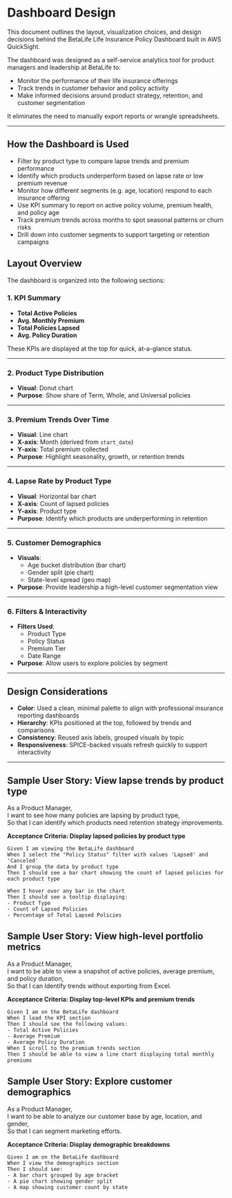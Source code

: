 # Dashboard Design

This document outlines the layout, visualization choices, and design decisions behind the BetaLife Life Insurance Policy Dashboard built in AWS QuickSight.

The dashboard was designed as a self-service analytics tool for product managers and leadership at BetaLife to:

- Monitor the performance of their life insurance offerings
- Track trends in customer behavior and policy activity
- Make informed decisions around product strategy, retention, and customer segmentation

It eliminates the need to manually export reports or wrangle spreadsheets.

---

## How the Dashboard is Used

- Filter by product type to compare lapse trends and premium performance
- Identify which products underperform based on lapse rate or low premium revenue
- Monitor how different segments (e.g. age, location) respond to each insurance offering
- Use KPI summary to report on active policy volume, premium health, and policy age
- Track premium trends across months to spot seasonal patterns or churn risks
- Drill down into customer segments to support targeting or retention campaigns

## Layout Overview

The dashboard is organized into the following sections:

### 1. **KPI Summary**
- **Total Active Policies**
- **Avg. Monthly Premium**
- **Total Policies Lapsed**
- **Avg. Policy Duration**

These KPIs are displayed at the top for quick, at-a-glance status.

---

### 2. **Product Type Distribution**
- **Visual**: Donut chart
- **Purpose**: Show share of Term, Whole, and Universal policies

---

### 3. **Premium Trends Over Time**
- **Visual**: Line chart
- **X-axis**: Month (derived from `start_date`)
- **Y-axis**: Total premium collected
- **Purpose**: Highlight seasonality, growth, or retention trends

---

### 4. **Lapse Rate by Product Type**
- **Visual**: Horizontal bar chart
- **X-axis**: Count of lapsed policies
- **Y-axis**: Product type
- **Purpose**: Identify which products are underperforming in retention

---

### 5. **Customer Demographics**
- **Visuals**:
  - Age bucket distribution (bar chart)
  - Gender split (pie chart)
  - State-level spread (geo map)
- **Purpose**: Provide leadership a high-level customer segmentation view

---

### 6. **Filters & Interactivity**
- **Filters Used**:
  - Product Type
  - Policy Status
  - Premium Tier
  - Date Range
- **Purpose**: Allow users to explore policies by segment

---

## Design Considerations

- **Color**: Used a clean, minimal palette to align with professional insurance reporting dashboards
- **Hierarchy**: KPIs positioned at the top, followed by trends and comparisons
- **Consistency**: Reused axis labels, grouped visuals by topic
- **Responsiveness**: SPICE-backed visuals refresh quickly to support interactivity

---

## Sample User Story: View lapse trends by product type

As a Product Manager,  
I want to see how many policies are lapsing by product type,  
So that I can identify which products need retention strategy improvements.

**Acceptance Criteria: Display lapsed policies by product type**

```
Given I am viewing the BetaLife dashboard
When I select the "Policy Status" filter with values 'Lapsed' and 'Canceled'
And I group the data by product type
Then I should see a bar chart showing the count of lapsed policies for each product type

When I hover over any bar in the chart
Then I should see a tooltip displaying:
- Product Type 
- Count of Lapsed Policies 
- Percentage of Total Lapsed Policies
```


## Sample User Story: View high-level portfolio metrics

As a Product Manager,  
I want to be able to view a snapshot of active policies, average premium, and policy duration,  
So that I can Identify trends without exporting from Excel.  

**Acceptance Criteria: Display top-level KPIs and premium trends**

```
Given I am on the BetaLife dashboard
When I load the KPI section
Then I should see the following values:
- Total Active Policies       
- Average Premium             
- Average Policy Duration    
When I scroll to the premium trends section
Then I should be able to view a line chart displaying total monthly premiums
```
## Sample User Story: Explore customer demographics

As a Product Manager,  
I want to be able to analyze our customer base by age, location, and gender,  
So that I can segment marketing efforts.  

**Acceptance Criteria: Display demographic breakdowns**

```
Given I am on the BetaLife dashboard
When I view the demographics section
Then I should see:
- A bar chart grouped by age bracket        
- A pie chart showing gender split          
- A map showing customer count by state     




